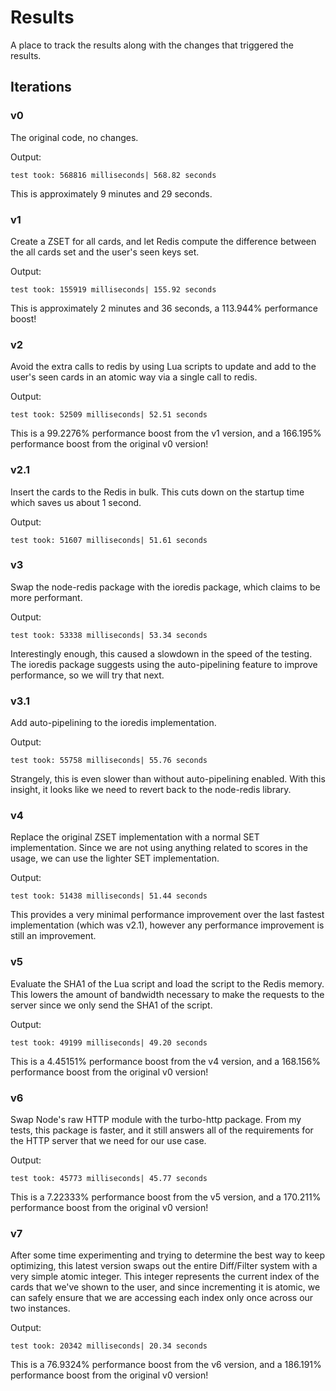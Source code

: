 # Results

A place to track the results along with the changes that triggered the results.

## Iterations

### v0

The original code, no changes.

Output:
```
test took: 568816 milliseconds| 568.82 seconds
```

This is approximately 9 minutes and 29 seconds.

### v1

Create a ZSET for all cards, and let Redis compute the difference between the all cards set and the user's seen keys set.

Output:
```
test took: 155919 milliseconds| 155.92 seconds
```

This is approximately 2 minutes and 36 seconds, a 113.944% performance boost!

### v2

Avoid the extra calls to redis by using Lua scripts to update and add to the user's seen cards in an atomic way via a single call to redis.

Output:
```
test took: 52509 milliseconds| 52.51 seconds
```

This is a 99.2276% performance boost from the v1 version, and a 166.195% performance boost from the original v0 version!

### v2.1

Insert the cards to the Redis in bulk. This cuts down on the startup time which saves us about 1 second.

Output:
```
test took: 51607 milliseconds| 51.61 seconds
```

### v3

Swap the node-redis package with the ioredis package, which claims to be more performant.

Output:
```
test took: 53338 milliseconds| 53.34 seconds
```

Interestingly enough, this caused a slowdown in the speed of the testing.
The ioredis package suggests using the auto-pipelining feature to improve performance, so we will try that next.

### v3.1

Add auto-pipelining to the ioredis implementation.

Output:
```
test took: 55758 milliseconds| 55.76 seconds
```

Strangely, this is even slower than without auto-pipelining enabled. With this insight, it looks like we need to revert back to the node-redis library.

### v4

Replace the original ZSET implementation with a normal SET implementation. Since we are not using anything related to scores in the usage, we can use the lighter SET implementation.

Output:
```
test took: 51438 milliseconds| 51.44 seconds
```

This provides a very minimal performance improvement over the last fastest implementation (which was v2.1), however any performance improvement is still an improvement.

### v5

Evaluate the SHA1 of the Lua script and load the script to the Redis memory. This lowers the amount of bandwidth necessary to make the requests to the server since we only send the SHA1 of the script.

Output:
```
test took: 49199 milliseconds| 49.20 seconds
```

This is a 4.45151% performance boost from the v4 version, and a 168.156% performance boost from the original v0 version!

### v6

Swap Node's raw HTTP module with the turbo-http package. From my tests, this package is faster, and it still answers all of the requirements for the HTTP server that we need for our use case.

Output:
```
test took: 45773 milliseconds| 45.77 seconds
```

This is a 7.22333% performance boost from the v5 version, and a 170.211% performance boost from the original v0 version!

### v7

After some time experimenting and trying to determine the best way to keep optimizing, this latest version swaps out the entire Diff/Filter system with a very simple atomic integer. This integer represents the current index of the cards that we've shown to the user, and since incrementing it is atomic, we can safely ensure that we are accessing each index only once across our two instances.

Output:
```
test took: 20342 milliseconds| 20.34 seconds
```

This is a 76.9324% performance boost from the v6 version, and a 186.191% performance boost from the original v0 version!
